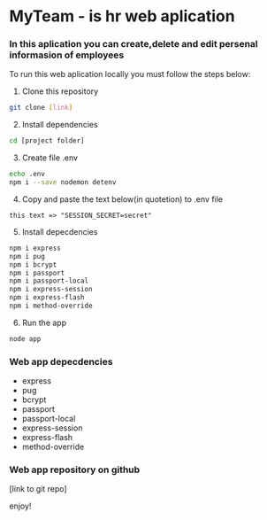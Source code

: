 # MyTeam - is hr web aplication 

### In this aplication you can create,delete and edit persenal informasion of employees 

To run this web aplication locally you must follow the steps below:

1. Clone this repository
```bash
git clone [link]
```

2. Install dependencies
```bash
cd [project folder]
```

3. Create file .env
```bash
echo .env
npm i --save nodemon detenv
```

4. Copy and paste the text below(in quotetion) to .env file
```
this text => "SESSION_SECRET=secret"
```
5. Install depecdencies
```bash
npm i express
npm i pug
npm i bcrypt
npm i passport
npm i passport-local
npm i express-session
npm i express-flash
npm i method-override

```

6. Run the app
```bash
node app
```

### Web app depecdencies
- express
- pug
- bcrypt
- passport
- passport-local
- express-session
- express-flash
- method-override

### Web app repository on github
[link to git repo]

enjoy!
